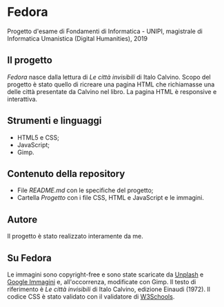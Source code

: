 # Fedora
Progetto d'esame di Fondamenti di Informatica - UNIPI, magistrale di Informatica Umanistica (Digital Humanities), 2019

## Il progetto
*Fedora* nasce dalla lettura di *Le città invisibili* di Italo Calvino. Scopo del progetto è stato quello di ricreare una pagina HTML che richiamasse una delle città presentate da Calvino nel libro.
La pagina HTML è responsive e interattiva.

## Strumenti e linguaggi
- HTML5 e CSS;
- JavaScript;
- Gimp.

## Contenuto della repository
- File *README.md* con le specifiche del progetto;
- Cartella *Progetto* con i file CSS, HTML e JavaScript e le immagini.

## Autore
Il progetto è stato realizzato interamente da me. 

## Su Fedora
Le immagini sono copyright-free e sono state scaricate da [Unplash](Unsplash.com) e [Google Immagini](https://www.google.com/imghp?hl=it_it) e, all'occorrenza, modificate con Gimp. Il testo di riferimento è *Le città invisibili* di Italo Calvino, edizione Einaudi (1972). Il codice CSS è stato validato con il validatore di [W3Schools](https://validator.w3.org/).
